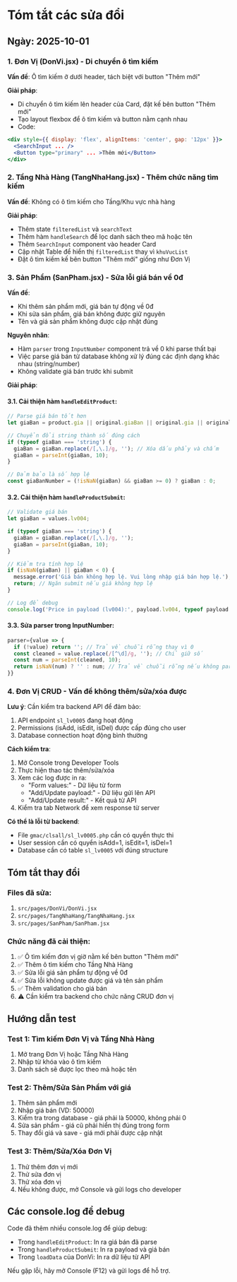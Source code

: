 # Tóm tắt các sửa đổi

## Ngày: 2025-10-01

### 1. Đơn Vị (DonVi.jsx) - Di chuyển ô tìm kiếm
**Vấn đề**: Ô tìm kiếm ở dưới header, tách biệt với button "Thêm mới"

**Giải pháp**: 
- Di chuyển ô tìm kiếm lên header của Card, đặt kế bên button "Thêm mới"
- Tạo layout flexbox để ô tìm kiếm và button nằm cạnh nhau
- Code:
```jsx
<div style={{ display: 'flex', alignItems: 'center', gap: '12px' }}>
  <SearchInput ... />
  <Button type="primary" ... >Thêm mới</Button>
</div>
```

### 2. Tầng Nhà Hàng (TangNhaHang.jsx) - Thêm chức năng tìm kiếm
**Vấn đề**: Không có ô tìm kiếm cho Tầng/Khu vực nhà hàng

**Giải pháp**:
- Thêm state `filteredList` và `searchText`
- Thêm hàm `handleSearch` để lọc danh sách theo mã hoặc tên
- Thêm `SearchInput` component vào header Card
- Cập nhật Table để hiển thị `filteredList` thay vì `khuVucList`
- Đặt ô tìm kiếm kế bên button "Thêm mới" giống như Đơn Vị

### 3. Sản Phẩm (SanPham.jsx) - Sửa lỗi giá bán về 0đ
**Vấn đề**: 
- Khi thêm sản phẩm mới, giá bán tự động về 0đ
- Khi sửa sản phẩm, giá bán không được giữ nguyên
- Tên và giá sản phẩm không được cập nhật đúng

**Nguyên nhân**:
- Hàm `parser` trong `InputNumber` component trả về 0 khi parse thất bại
- Việc parse giá bán từ database không xử lý đúng các định dạng khác nhau (string/number)
- Không validate giá bán trước khi submit

**Giải pháp**:

#### 3.1. Cải thiện hàm `handleEditProduct`:
```javascript
// Parse giá bán tốt hơn
let giaBan = product.gia || original.giaBan || original.gia || original.donGia || 0;

// Chuyển đổi string thành số đúng cách
if (typeof giaBan === 'string') {
  giaBan = giaBan.replace(/[,\.]/g, ''); // Xóa dấu phẩy và chấm
  giaBan = parseInt(giaBan, 10);
}

// Đảm bảo là số hợp lệ
const giaBanNumber = (!isNaN(giaBan) && giaBan >= 0) ? giaBan : 0;
```

#### 3.2. Cải thiện hàm `handleProductSubmit`:
```javascript
// Validate giá bán
let giaBan = values.lv004;

if (typeof giaBan === 'string') {
  giaBan = giaBan.replace(/[,\.]/g, '');
  giaBan = parseInt(giaBan, 10);
}

// Kiểm tra tính hợp lệ
if (isNaN(giaBan) || giaBan < 0) {
  message.error('Giá bán không hợp lệ. Vui lòng nhập giá bán hợp lệ.');
  return; // Ngăn submit nếu giá không hợp lệ
}

// Log để debug
console.log('Price in payload (lv004):', payload.lv004, typeof payload.lv004);
```

#### 3.3. Sửa parser trong InputNumber:
```javascript
parser={value => {
  if (!value) return ''; // Trả về chuỗi rỗng thay vì 0
  const cleaned = value.replace(/[^\d]/g, ''); // Chỉ giữ số
  const num = parseInt(cleaned, 10);
  return isNaN(num) ? '' : num; // Trả về chuỗi rỗng nếu không parse được
}}
```

### 4. Đơn Vị CRUD - Vấn đề không thêm/sửa/xóa được

**Lưu ý**: Cần kiểm tra backend API để đảm bảo:
1. API endpoint `sl_lv0005` đang hoạt động
2. Permissions (isAdd, isEdit, isDel) được cấp đúng cho user
3. Database connection hoạt động bình thường

**Cách kiểm tra**:
1. Mở Console trong Developer Tools
2. Thực hiện thao tác thêm/sửa/xóa
3. Xem các log được in ra:
   - "Form values:" - Dữ liệu từ form
   - "Add/Update payload:" - Dữ liệu gửi lên API
   - "Add/Update result:" - Kết quả từ API
4. Kiểm tra tab Network để xem response từ server

**Có thể là lỗi từ backend**:
- File `gmac/clsall/sl_lv0005.php` cần có quyền thực thi
- User session cần có quyền isAdd=1, isEdit=1, isDel=1
- Database cần có table `sl_lv0005` với đúng structure

## Tóm tắt thay đổi

### Files đã sửa:
1. `src/pages/DonVi/DonVi.jsx`
2. `src/pages/TangNhaHang/TangNhaHang.jsx`
3. `src/pages/SanPham/SanPham.jsx`

### Chức năng đã cải thiện:
1. ✅ Ô tìm kiếm đơn vị giờ nằm kế bên button "Thêm mới"
2. ✅ Thêm ô tìm kiếm cho Tầng Nhà Hàng
3. ✅ Sửa lỗi giá sản phẩm tự động về 0đ
4. ✅ Sửa lỗi không update được giá và tên sản phẩm
5. ✅ Thêm validation cho giá bán
6. ⚠️ Cần kiểm tra backend cho chức năng CRUD đơn vị

## Hướng dẫn test

### Test 1: Tìm kiếm Đơn Vị và Tầng Nhà Hàng
1. Mở trang Đơn Vị hoặc Tầng Nhà Hàng
2. Nhập từ khóa vào ô tìm kiếm
3. Danh sách sẽ được lọc theo mã hoặc tên

### Test 2: Thêm/Sửa Sản Phẩm với giá
1. Thêm sản phẩm mới
2. Nhập giá bán (VD: 50000)
3. Kiểm tra trong database - giá phải là 50000, không phải 0
4. Sửa sản phẩm - giá cũ phải hiển thị đúng trong form
5. Thay đổi giá và save - giá mới phải được cập nhật

### Test 3: Thêm/Sửa/Xóa Đơn Vị
1. Thử thêm đơn vị mới
2. Thử sửa đơn vị
3. Thử xóa đơn vị
4. Nếu không được, mở Console và gửi logs cho developer

## Các console.log để debug
Code đã thêm nhiều console.log để giúp debug:
- Trong `handleEditProduct`: In ra giá bán đã parse
- Trong `handleProductSubmit`: In ra payload và giá bán
- Trong `loadData` của DonVi: In ra dữ liệu từ API

Nếu gặp lỗi, hãy mở Console (F12) và gửi logs để hỗ trợ.
